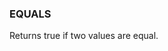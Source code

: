 <!--
This is generated by ESQL's AbstractFunctionTestCase. Do no edit it. See ../README.md for how to regenerate it.
-->

### EQUALS
Returns true if two values are equal.

